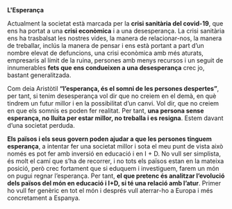 <b>L'Esperança</b>

Actualment la societat està marcada per la <b>crisi sanitària del covid-19</b>, que ens ha portat a una <b>crisi econòmica</b> i a una desesperança.  La crisi sanitària ens ha trasbalsat les nostres vides, la manera de relacionar-nos, la manera de treballar, inclús la manera de pensar i ens està portant a part d’un nombre elevat de defuncions, una crisi econòmica amb més aturats, empresaris al límit de la ruina, persones amb menys recursos i un seguit de innumerables <b>fets que ens condueixen a una desesperança</b> crec jo, bastant generalitzada. 

Com deia Aristòtil <b>“l’esperança, és el somni de les persones despertes”</b>, per tant, si tenim desesperança vol dir que no creiem en el demà, en què tindrem un futur millor i en la possibilitat d’un canvi. Vol dir, que no creiem en que els somnis es poden fer realitat. Per tant, <b>una persona sense esperança, no lluita per estar millor, no treballa i es resigna</b>. Estem davant d’una societat perduda. 

<b>Els països i els seus govern poden ajudar a que les persones tinguem esperança</b>, a intentar fer una societat millor i sota el meu punt de vista això només es pot fer amb inversió en educació i en I + D. No vull ser simplista, és molt el camí que s’ha de recorrer, i no tots els països estan en la mateixa posició, però crec fortament que si eduquem i investiguem, farem un món on pugui regnar l’esperança. Per tant, <b>el que pretenc és analitzar l’evolució dels països del món en educació i I+D, si té una relació amb l’atur</b>. Primer ho vull fer genèric en tot el món i després vull aterrar-ho a Europa i més concretament a Espanya. 
